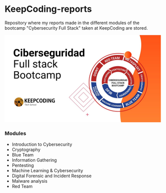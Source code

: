 # KeepCoding-reports

Repository where my reports made in the different modules of the bootcamp "Cybersecurity Full Stack" taken at KeepCoding are stored.  

![KP-logo](./img/kp-bcp.jpg)  

### Modules

- Introduction to Cybersecurity 
- Cryptography
- Blue Team
- Information Gathering
- Pentesting
- Machine Learning & Cybersecurity
- Digital Forensic and Incident Response
- Malware analysis
- Red Team
